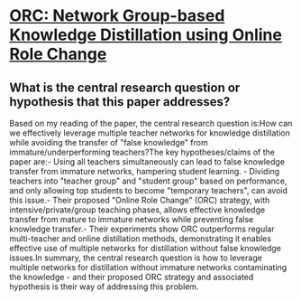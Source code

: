 # [ORC: Network Group-based Knowledge Distillation using Online Role Change](https://arxiv.org/abs/2206.01186)

## What is the central research question or hypothesis that this paper addresses?

 Based on my reading of the paper, the central research question is:How can we effectively leverage multiple teacher networks for knowledge distillation while avoiding the transfer of "false knowledge" from immature/underperforming teachers?The key hypotheses/claims of the paper are:- Using all teachers simultaneously can lead to false knowledge transfer from immature networks, hampering student learning. - Dividing teachers into "teacher group" and "student group" based on performance, and only allowing top students to become "temporary teachers", can avoid this issue.- Their proposed "Online Role Change" (ORC) strategy, with intensive/private/group teaching phases, allows effective knowledge transfer from mature to immature networks while preventing false knowledge transfer.- Their experiments show ORC outperforms regular multi-teacher and online distillation methods, demonstrating it enables effective use of multiple networks for distillation without false knowledge issues.In summary, the central research question is how to leverage multiple networks for distillation without immature networks contaminating the knowledge - and their proposed ORC strategy and associated hypothesis is their way of addressing this problem.
